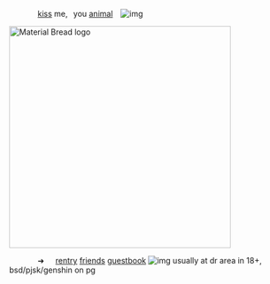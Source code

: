 ⠀⠀⠀⠀⠀[kiss](https://open.spotify.com/track/3SRngdnXshmXPkqYLBfqiV?si=cSarq3sgT1eHhkoKDIXvIQ) me,⠀you [animal](https://open.spotify.com/track/3SRngdnXshmXPkqYLBfqiV?si=cSarq3sgT1eHhkoKDIXvIQ)⠀ ![img](https://64.media.tumblr.com/8ccc4eb654cb479ac29b1ebd9efbeb2f/c74de60fc71203bc-e4/s75x75_c1/6d0137ecce59c133b902f08048acdbb2dc4ed333.gifv)
<p align="left">
    <img width="400" src="https://media.discordapp.net/attachments/1028662831094173707/1220904795486027906/Untitled56_20240323091935.png?ex=6610a332&is=65fe2e32&hm=3b740be12af925c1169457821c263b724f47553d5778a2ba00375c52eff317c0&" alt="Material Bread logo">
	
⠀⠀⠀⠀⠀➜⠀⠀[rentry](https://rentry.co/sschizophrenic) [friends](https://rentry.co/akapatients) [guestbook](https://zheathbed.123guestbook.com/)  ![img](https://64.media.tumblr.com/cfab951e03cb2d3210e5b879b3ac5c7e/b55b2416bafcc208-fb/s75x75_c1/7f6d1536414797571133f47cc6e891a469a7b51b.gifv)
usually at dr area in 18+, bsd/pjsk/genshin on pg



